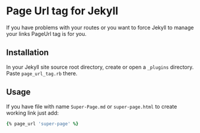 # Page Url tag for Jekyll

If you have problems with your routes or you want to force Jekyll to manage your links PageUrl tag is for you.

## Installation

In your Jekyll site source root directory, create or open a `_plugins` directory. Paste `page_url_tag.rb` there.

## Usage

If you have file with name `Super-Page.md` or `super-page.html` to create working link just add:

```ruby
{% page_url 'super-page' %}
```
